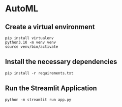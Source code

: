 # AutoML

## Create a virtual environment
```
pip install virtualenv
python3.10 -m venv venv
source venv/bin/activate
```

## Install the necessary dependencies
`pip install -r requirements.txt`

## Run the Streamlit Application
`python -m streamlit run app.py`
